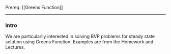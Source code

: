 Prereq: [[Greens Function]]

---
### **Intro**

We are particularlly interested in solving BVP problems for steady state solution using Greens Function. Examples are from the Homework and Lectures. 

 